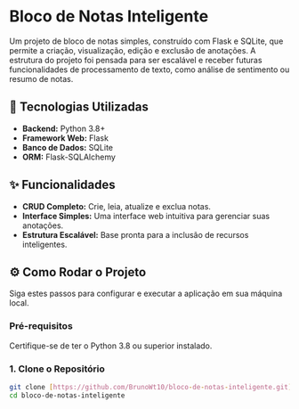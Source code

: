 # Bloco de Notas Inteligente

Um projeto de bloco de notas simples, construído com Flask e SQLite, que permite a criação, visualização, edição e exclusão de anotações. A estrutura do projeto foi pensada para ser escalável e receber futuras funcionalidades de processamento de texto, como análise de sentimento ou resumo de notas.

## 🚀 Tecnologias Utilizadas

* **Backend:** Python 3.8+
* **Framework Web:** Flask
* **Banco de Dados:** SQLite
* **ORM:** Flask-SQLAlchemy

## ✨ Funcionalidades

* **CRUD Completo:** Crie, leia, atualize e exclua notas.
* **Interface Simples:** Uma interface web intuitiva para gerenciar suas anotações.
* **Estrutura Escalável:** Base pronta para a inclusão de recursos inteligentes.

## ⚙️ Como Rodar o Projeto

Siga estes passos para configurar e executar a aplicação em sua máquina local.

### Pré-requisitos

Certifique-se de ter o Python 3.8 ou superior instalado.

### 1. Clone o Repositório

```bash
git clone [https://github.com/BrunoWt10/bloco-de-notas-inteligente.git](https://github.com/BrunoWt10/bloco-de-notas-inteligente.git)
cd bloco-de-notas-inteligente